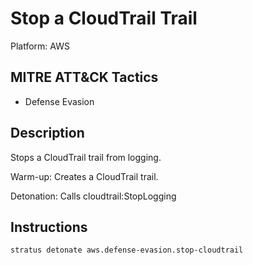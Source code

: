# Stop a CloudTrail Trail

Platform: AWS

## MITRE ATT&CK Tactics


- Defense Evasion

## Description


Stops a CloudTrail trail from logging.

Warm-up: Creates a CloudTrail trail.

Detonation: Calls cloudtrail:StopLogging


## Instructions

```bash title="Detonate with Stratus Red Team"
stratus detonate aws.defense-evasion.stop-cloudtrail
```